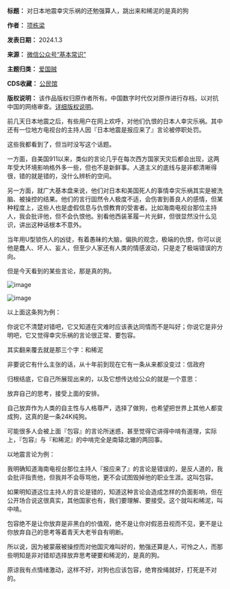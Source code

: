 

**标题：** 对日本地震幸灾乐祸的还勉强算人，跳出来和稀泥的是真的狗  

**作者：** [项栋梁](https://chinadigitaltimes.net/space/项栋梁)  

**发表日期：** 2024.1.3  

**来源：** [微信公众号“基本常识”](https://mp.weixin.qq.com/s/Cr8dkoUUPHKN22Dwdc1dbQ)  

**主题归类：** [爱国贼](https://chinadigitaltimes.net/space/爱国贼)  

**CDS收藏：** [公民馆](https://chinadigitaltimes.net/space/%E5%85%AC%E6%B0%91%E9%A6%86)  

**版权说明：** 该作品版权归原作者所有。中国数字时代仅对原作进行存档，以对抗中国的网络审查。[详细版权说明](https://chinadigitaltimes.net/chinese/copyright)。


前几天日本地震之后，有些用户在网上欢呼，对他们仇恨的日本人幸灾乐祸。其中还有一位地方电视台的主持人因『日本地震是报应来了』言论被停职处罚。


这些我都看到了，但当时没写这个话题。


一方面，自美国911以来，类似的言论几乎在每次西方国家天灾后都会出现，这两年受大环境影响格外多一些，但也不是新鲜事。人道主义的底线与是非都清晰得很，错的就是错的，没什么辨析的空间。


另一方面，就广大基本盘来说，他们对日本和美国死人的事情幸灾乐祸其实是被洗脑、被操控的结果。他们的言行固然令人极度不适，会伤害到善良人的感情，但某种程度上，这些人也是虚假信息与仇恨教育的受害者。比如海南电视台那位主持人，我会批评他，但不会仇恨他。别看他西装革履一片光鲜，但很显然没什么见识，讲出这种话根本不意外。


当年用U型锁伤人的凶徒，有着愚昧的大脑，偏执的观念，极端的仇恨，你可以说他是蠢人、坏人、妄人，但至少人家还有人类的情感波动，只是走了极端错误的方向。


但是今天看到的某些言论，那是真的狗。


![image](https://chinadigitaltimes.net/chinese/files/2024/01/post-703837-65966a7b56b14.)


![image](https://chinadigitaltimes.net/chinese/files/2024/01/post-703837-65966a7b6148f.)


以上面这条狗为例：


你说它不清楚对错吧，它又知道在灾难时应该表达同情而不是叫好；你说它是非分明吧，它又觉得幸灾乐祸的言论很正常、要包容。


其实翻来覆去就是那三个字：和稀泥


非要说它有什么主张的话，从十年前到现在它有一条从来都没变过：信政府


归根结底，它自己所展现出来的，以及它想传达给公众的就是一个意思：


放弃自己的思考，接受上面的安排。


自己放弃作为人类的自主性与人格尊严，选择了做狗，也希望把世界上其他人都变成狗，这真的是一条24K纯狗。


可能很多人会被上面『包容』的言论所迷惑，甚至觉得它讲得中啃有道理，实际上，『包容』与『和稀泥』的中啃完全是南辕北辙的两回事。


以地震言论为例：


我明确知道海南电视台那位主持人『报应来了』的言论是错误的，是反人道的，我会批评指责他，但我并不会辱骂他，更不会试图毁掉他的职业生涯。这叫包容。


如果明知道这位主持人的言论是错的，知道这种言论会造成怎样的负面影响，但在公开场合说这很真实，其他国家也有，我们要理解、要接受。这个就叫和稀泥，叫中啃。


包容绝不是让你放弃是非黑白的价值观，绝不是让你对假恶丑视而不见，更不是让你放弃自己的思考等着青天大老爷自有明断。


所以说，因为被蒙蔽被操控而对他国灾难叫好的，勉强还算是人，可怜之人，而那些明知是非对错却选择放弃思考硬要和稀泥的，是真的狗。


原谅我有点情绪激动，这样不好，对狗也应该包容，绝育拴绳就好，打死是不对的。

